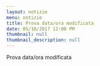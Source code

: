```yaml
---
layout: notizie
menu: notizie
title: Prova data/ora modificata
date: 05/10/2017 12:00 PM
thumbnail: null
thumbnail_description: null
---
```

Prova data/ora modificata
